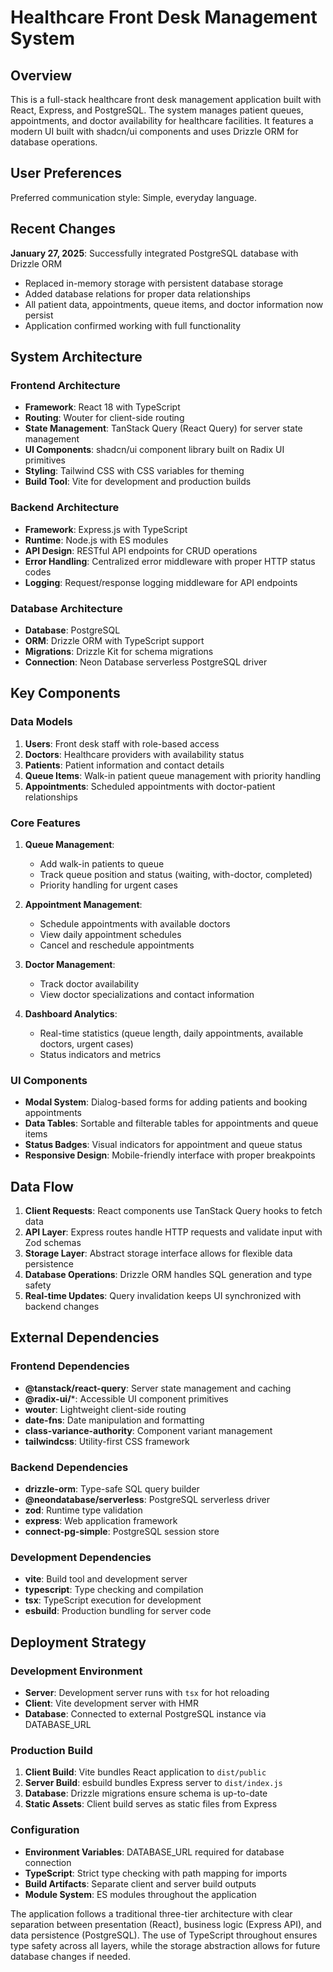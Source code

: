 # Healthcare Front Desk Management System

## Overview

This is a full-stack healthcare front desk management application built with React, Express, and PostgreSQL. The system manages patient queues, appointments, and doctor availability for healthcare facilities. It features a modern UI built with shadcn/ui components and uses Drizzle ORM for database operations.

## User Preferences

Preferred communication style: Simple, everyday language.

## Recent Changes

**January 27, 2025**: Successfully integrated PostgreSQL database with Drizzle ORM
- Replaced in-memory storage with persistent database storage
- Added database relations for proper data relationships
- All patient data, appointments, queue items, and doctor information now persist
- Application confirmed working with full functionality

## System Architecture

### Frontend Architecture
- **Framework**: React 18 with TypeScript
- **Routing**: Wouter for client-side routing
- **State Management**: TanStack Query (React Query) for server state management
- **UI Components**: shadcn/ui component library built on Radix UI primitives
- **Styling**: Tailwind CSS with CSS variables for theming
- **Build Tool**: Vite for development and production builds

### Backend Architecture
- **Framework**: Express.js with TypeScript
- **Runtime**: Node.js with ES modules
- **API Design**: RESTful API endpoints for CRUD operations
- **Error Handling**: Centralized error middleware with proper HTTP status codes
- **Logging**: Request/response logging middleware for API endpoints

### Database Architecture
- **Database**: PostgreSQL
- **ORM**: Drizzle ORM with TypeScript support
- **Migrations**: Drizzle Kit for schema migrations
- **Connection**: Neon Database serverless PostgreSQL driver

## Key Components

### Data Models
1. **Users**: Front desk staff with role-based access
2. **Doctors**: Healthcare providers with availability status
3. **Patients**: Patient information and contact details
4. **Queue Items**: Walk-in patient queue management with priority handling
5. **Appointments**: Scheduled appointments with doctor-patient relationships

### Core Features
1. **Queue Management**: 
   - Add walk-in patients to queue
   - Track queue position and status (waiting, with-doctor, completed)
   - Priority handling for urgent cases
   
2. **Appointment Management**:
   - Schedule appointments with available doctors
   - View daily appointment schedules
   - Cancel and reschedule appointments
   
3. **Doctor Management**:
   - Track doctor availability
   - View doctor specializations and contact information
   
4. **Dashboard Analytics**:
   - Real-time statistics (queue length, daily appointments, available doctors, urgent cases)
   - Status indicators and metrics

### UI Components
- **Modal System**: Dialog-based forms for adding patients and booking appointments
- **Data Tables**: Sortable and filterable tables for appointments and queue items
- **Status Badges**: Visual indicators for appointment and queue status
- **Responsive Design**: Mobile-friendly interface with proper breakpoints

## Data Flow

1. **Client Requests**: React components use TanStack Query hooks to fetch data
2. **API Layer**: Express routes handle HTTP requests and validate input with Zod schemas
3. **Storage Layer**: Abstract storage interface allows for flexible data persistence
4. **Database Operations**: Drizzle ORM handles SQL generation and type safety
5. **Real-time Updates**: Query invalidation keeps UI synchronized with backend changes

## External Dependencies

### Frontend Dependencies
- **@tanstack/react-query**: Server state management and caching
- **@radix-ui/***: Accessible UI component primitives
- **wouter**: Lightweight client-side routing
- **date-fns**: Date manipulation and formatting
- **class-variance-authority**: Component variant management
- **tailwindcss**: Utility-first CSS framework

### Backend Dependencies
- **drizzle-orm**: Type-safe SQL query builder
- **@neondatabase/serverless**: PostgreSQL serverless driver
- **zod**: Runtime type validation
- **express**: Web application framework
- **connect-pg-simple**: PostgreSQL session store

### Development Dependencies
- **vite**: Build tool and development server
- **typescript**: Type checking and compilation
- **tsx**: TypeScript execution for development
- **esbuild**: Production bundling for server code

## Deployment Strategy

### Development Environment
- **Server**: Development server runs with `tsx` for hot reloading
- **Client**: Vite development server with HMR
- **Database**: Connected to external PostgreSQL instance via DATABASE_URL

### Production Build
1. **Client Build**: Vite bundles React application to `dist/public`
2. **Server Build**: esbuild bundles Express server to `dist/index.js`
3. **Database**: Drizzle migrations ensure schema is up-to-date
4. **Static Assets**: Client build serves as static files from Express

### Configuration
- **Environment Variables**: DATABASE_URL required for database connection
- **TypeScript**: Strict type checking with path mapping for imports
- **Build Artifacts**: Separate client and server build outputs
- **Module System**: ES modules throughout the application

The application follows a traditional three-tier architecture with clear separation between presentation (React), business logic (Express API), and data persistence (PostgreSQL). The use of TypeScript throughout ensures type safety across all layers, while the storage abstraction allows for future database changes if needed.
